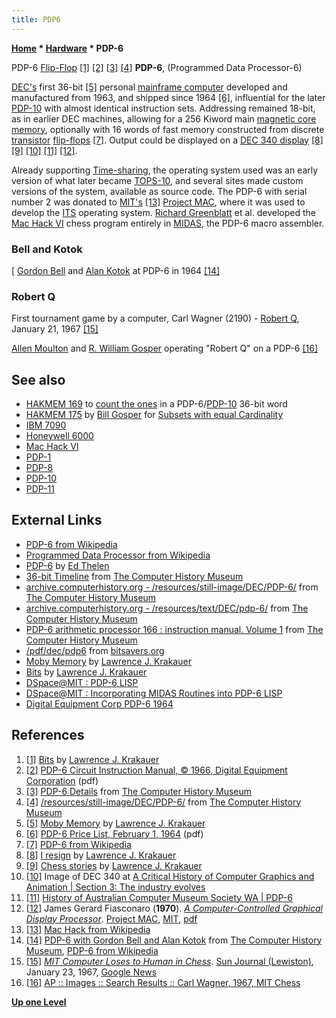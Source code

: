 ```yaml
---
title: PDP6
---
```

**[Home](Home "Home") \* [Hardware](Hardware "Hardware") \* PDP-6**



 [](http://ljkrakauer.com/LJK/essays/bits.htm) PDP-6 [Flip-Flop](Memory#FlipFlop "Memory") <a id="cite-note-1" href="#cite-ref-1">[1]</a> <a id="cite-note-2" href="#cite-ref-2">[2]</a> <a id="cite-note-3" href="#cite-ref-3">[3]</a> <a id="cite-note-4" href="#cite-ref-4">[4]</a> 
**PDP-6**, (Programmed Data Processor-6)  

[DEC's](Digital_Equipment_Corporation "Digital Equipment Corporation") first 36-bit <a id="cite-note-5" href="#cite-ref-5">[5]</a> personal [mainframe computer](https://en.wikipedia.org/wiki/Mainframe_computer) developed and manufactured from 1963, and shipped since 1964 <a id="cite-note-6" href="#cite-ref-6">[6]</a>, influential for the later [PDP-10](PDP-10 "PDP-10") with almost identical instruction sets. Addressing remained 18-bit, as in earlier DEC machines, allowing for a 256 Kiword main [magnetic core memory](https://en.wikipedia.org/wiki/Magnetic-core_memory), optionally with 16 words of fast memory constructed from discrete [transistor](https://en.wikipedia.org/wiki/Transistor) [flip-flops](Memory#FlipFlop "Memory") <a id="cite-note-7" href="#cite-ref-7">[7]</a>. Output could be displayed on a [DEC 340 display](Lawrence_J._Krakauer#DEC340 "Lawrence J. Krakauer") <a id="cite-note-8" href="#cite-ref-8">[8]</a> <a id="cite-note-9" href="#cite-ref-9">[9]</a> <a id="cite-note-10" href="#cite-ref-10">[10]</a> <a id="cite-note-11" href="#cite-ref-11">[11]</a> <a id="cite-note-12" href="#cite-ref-12">[12]</a>. 


Already supporting [Time-sharing](https://en.wikipedia.org/wiki/Time-sharing), the operating system used was an early version of what later became [TOPS-10](https://en.wikipedia.org/wiki/TOPS-10), and several sites made custom versions of the system, available as source code. The PDP-6 with serial number 2 was donated to [MIT's](Massachusetts_Institute_of_Technology "Massachusetts Institute of Technology") <a id="cite-note-13" href="#cite-ref-13">[13]</a> [Project MAC](https://en.wikipedia.org/wiki/MIT_Computer_Science_and_Artificial_Intelligence_Laboratory#Project_MAC), where it was used to develop the [ITS](https://en.wikipedia.org/wiki/Incompatible_Timesharing_System) operating system. [Richard Greenblatt](Richard_Greenblatt "Richard Greenblatt") et al. developed the [Mac Hack VI](Mac_Hack "Mac Hack") chess program entirely in [MIDAS](index.php?title=MIDAS&action=edit&redlink=1 "MIDAS (page does not exist)"), the PDP-6 macro assembler. 



### Bell and Kotok


[
[Gordon Bell](https://en.wikipedia.org/wiki/Gordon_Bell) and [Alan Kotok](Alan_Kotok "Alan Kotok") at PDP-6 in 1964 <a id="cite-note-14" href="#cite-ref-14">[14]</a>



### Robert Q


First tournament game by a computer, Carl Wagner (2190) - [Robert Q](Mac_Hack#RobertQ "Mac Hack"), January 21, 1967 <a id="cite-note-15" href="#cite-ref-15">[15]</a>



 [](http://news.google.com/newspapers?nid=1928&dat=19670123&id=O2ggAAAAIBAJ&sjid=1GYFAAAAIBAJ&pg=2308,2313204) 
[Allen Moulton](http://www.linkedin.com/pub/allen-moulton/10/833/19b) and [R. William Gosper](Bill_Gosper "Bill Gosper") operating "Robert Q" on a PDP-6 <a id="cite-note-16" href="#cite-ref-16">[16]</a>



## See also


* [HAKMEM 169](Bill_Gosper#HAKMEM169 "Bill Gosper") to [count the ones](Population_Count "Population Count") in a PDP-6/[PDP-10](PDP-10 "PDP-10") 36-bit word
* [HAKMEM 175](Bill_Gosper#HAKMEM175 "Bill Gosper") by [Bill Gosper](Bill_Gosper "Bill Gosper") for [Subsets with equal Cardinality](Traversing_Subsets_of_a_Set#Snoob "Traversing Subsets of a Set")
* [IBM 7090](IBM_7090 "IBM 7090")
* [Honeywell 6000](Honeywell_6000 "Honeywell 6000")
* [Mac Hack VI](Mac_Hack "Mac Hack")
* [PDP-1](PDP-1 "PDP-1")
* [PDP-8](PDP-8 "PDP-8")
* [PDP-10](PDP-10 "PDP-10")
* [PDP-11](PDP-11 "PDP-11")


## External Links


* [PDP-6 from Wikipedia](https://en.wikipedia.org/wiki/PDP-6)
* [Programmed Data Processor from Wikipedia](https://en.wikipedia.org/wiki/Programmed_Data_Processor)
* [PDP-6](http://ed-thelen.org/comp-hist/pdp-6.html) by [Ed Thelen](http://ed-thelen.org/)
* [36-bit Timeline](http://archive.computerhistory.org/resources/text/dec/dec.digital_%28DEC%29_timeline_1957-1997.102630354/36-bit.htm) from [The Computer History Museum](The_Computer_History_Museum "The Computer History Museum")
 * [archive.computerhistory.org - /resources/still-image/DEC/PDP-6/](http://archive.computerhistory.org/resources/still-image/DEC/PDP-6/) from [The Computer History Museum](The_Computer_History_Museum "The Computer History Museum") 
* [archive.computerhistory.org - /resources/text/DEC/pdp-6/](http://archive.computerhistory.org/resources/text/DEC/pdp-6/) from [The Computer History Museum](The_Computer_History_Museum "The Computer History Museum")
* [PDP-6 arithmetic processor 166 : instruction manual. Volume 1](http://www.computerhistory.org/collections/accession/102630365) from [The Computer History Museum](The_Computer_History_Museum "The Computer History Museum")
* [/pdf/dec/pdp6](http://bitsavers.informatik.uni-stuttgart.de/pdf/dec/pdp6/) from [bitsavers.org](http://bitsavers.informatik.uni-stuttgart.de/)
* [Moby Memory](http://ljkrakauer.com/LJK/60s/moby.htm) by [Lawrence J. Krakauer](Lawrence_J._Krakauer "Lawrence J. Krakauer")
* [Bits](http://ljkrakauer.com/LJK/essays/bits.htm) by [Lawrence J. Krakauer](Lawrence_J._Krakauer "Lawrence J. Krakauer")
* [DSpace@MIT : PDP-6 LISP](http://dspace.mit.edu/handle/1721.1/5899)
* [DSpace@MIT : Incorporating MIDAS Routines into PDP-6 LISP](http://dspace.mit.edu/handle/1721.1/5868)
* [Digital Equipment Corp PDP-6 1964](http://www.vintchip.com/mainframe/PDP-6/PDP-6.html)


## References


1. <a id="cite-ref-1" href="#cite-note-1">[1]</a> [Bits](http://ljkrakauer.com/LJK/essays/bits.htm) by [Lawrence J. Krakauer](Lawrence_J._Krakauer "Lawrence J. Krakauer")
2. <a id="cite-ref-2" href="#cite-note-2">[2]</a> [PDP-6 Circuit Instruction Manual, © 1966, Digital Equipment Corporation](http://bitsavers.trailing-edge.com/pdf/dec/pdp6/F-67_circuitInstr_May66.pdf) (pdf)
3. <a id="cite-ref-3" href="#cite-note-3">[3]</a> [PDP-6 Details](http://www.computerhistory.org/collections/accession/102618955) from [The Computer History Museum](The_Computer_History_Museum "The Computer History Museum")
 4. <a id="cite-ref-4" href="#cite-note-4">[4]</a> [/resources/still-image/DEC/PDP-6/](http://archive.computerhistory.org/resources/still-image/DEC/PDP-6/) from [The Computer History Museum](The_Computer_History_Museum "The Computer History Museum") 
5. <a id="cite-ref-5" href="#cite-note-5">[5]</a> [Moby Memory](http://ljkrakauer.com/LJK/60s/moby.htm) by [Lawrence J. Krakauer](Lawrence_J._Krakauer "Lawrence J. Krakauer")
6. <a id="cite-ref-6" href="#cite-note-6">[6]</a> [PDP-6 Price List, February 1, 1964](http://www.vortex.com/pdp6.pdf) (pdf)
7. <a id="cite-ref-7" href="#cite-note-7">[7]</a> [PDP-6 from Wikipedia](https://en.wikipedia.org/wiki/PDP-6)
8. <a id="cite-ref-8" href="#cite-note-8">[8]</a> [I resign](http://ljkrakauer.com/LJK/60s/resign.htm) by [Lawrence J. Krakauer](Lawrence_J._Krakauer "Lawrence J. Krakauer")
9. <a id="cite-ref-9" href="#cite-note-9">[9]</a> [Chess stories](http://ljkrakauer.com/LJK/60s/chess1.htm) by [Lawrence J. Krakauer](Lawrence_J._Krakauer "Lawrence J. Krakauer")
10. <a id="cite-ref-10" href="#cite-note-10">[10]</a> Image of DEC 340 at [A Critical History of Computer Graphics and Animation | Section 3: The industry evolves](http://design.osu.edu/carlson/history/lesson3.html)
11. <a id="cite-ref-11" href="#cite-note-11">[11]</a> [History of Australian Computer Museum Society WA | PDP-6](http://www.aceware.com.au/acms/HistoryOfAcmsWA.htm)
12. <a id="cite-ref-12" href="#cite-note-12">[12]</a> James Gerard Fiasconaro (**1970**). *[A Computer-Controlled Graphical Display Processor](http://www.worldcat.org/title/computer-controlled-graphical-display-processor/oclc/227599012)*. [Project MAC](https://en.wikipedia.org/wiki/MIT_Computer_Science_and_Artificial_Intelligence_Laboratory#Project_MAC), [MIT](Massachusetts_Institute_of_Technology "Massachusetts Institute of Technology"), [pdf](http://publications.csail.mit.edu/lcs/pubs/pdf/MIT-LCS-TR-071.pdf)
13. <a id="cite-ref-13" href="#cite-note-13">[13]</a> [Mac Hack from Wikipedia](https://en.wikipedia.org/wiki/Mac_Hack)
14. <a id="cite-ref-14" href="#cite-note-14">[14]</a> [PDP-6 with Gordon Bell and Alan Kotok](http://www.computerhistory.org/collections/accession/102618954) from [The Computer History Museum](The_Computer_History_Museum "The Computer History Museum"), [PDP-6 from Wikipedia](https://en.wikipedia.org/wiki/PDP-6)
15. <a id="cite-ref-15" href="#cite-note-15">[15]</a> *[MIT Computer Loses to Human in Chess](http://news.google.com/newspapers?nid=1928&dat=19670123&id=O2ggAAAAIBAJ&sjid=1GYFAAAAIBAJ&pg=2308,2313204)*. [Sun Journal (Lewiston)](https://en.wikipedia.org/wiki/Sun_Journal_%28Lewiston%29), January 23, 1967, [Google News](https://en.wikipedia.org/wiki/Google_News)
 16. <a id="cite-ref-16" href="#cite-note-16">[16]</a> [AP :: Images :: Search Results :: Carl Wagner, 1967, MIT Chess](http://www.apimages.com/Search.aspx?st=k&remem=x&entity=&kw=Carl+Wagner%2C+1967%2C+MIT+Chess&intv=None&shgroup=-10&sh=10) 

**[Up one Level](Hardware "Hardware")**







 
